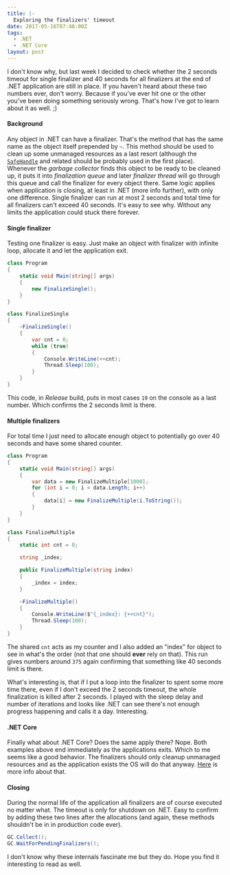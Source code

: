 ```yaml
---
title: |-
  Exploring the finalizers' timeout
date: 2017-05-16T07:48:00Z
tags:
  - .NET
  - .NET Core
layout: post
---
```

I don't know why, but last week I decided to check whether the 2 seconds timeout for single finalizer and 40 seconds for all finalizers at the end of .NET application are still in place. If you haven't heard about these two numbers ever, don't worry. Because if you've ever hit one or the other you've been doing something seriously wrong. That's how I've got to learn about it as well. ;)

<!-- excerpt -->

#### Background

Any object in .NET can have a finalizer. That's the method that has the same name as the object itself prepended by `~`. This method should be used to clean up some unmanaged resources as a last resort (although the [`SafeHandle`][1] and related should be probably used in the first place). Whenever the _garbage collector_ finds this object to be ready to be cleaned up, it puts it into _finalization queue_ and later _finalizer thread_ will go through this queue and call the finalizer for every object there. Same logic applies when application is closing, at least in .NET (more info further), with only one difference. Single finalizer can run at most 2 seconds and total time for all finalizers can't exceed 40 seconds. It's easy to see why. Without any limits the application could stuck there forever.

#### Single finalizer

Testing one finalizer is easy. Just make an object with finalizer with infinite loop, allocate it and let the application exit.

```csharp
class Program
{
    static void Main(string[] args)
    {
        new FinalizeSingle();
    }
}

class FinalizeSingle
{
    ~FinalizeSingle()
    {
        var cnt = 0;
        while (true)
        {
            Console.WriteLine(++cnt);
            Thread.Sleep(100);
        }
    }
}
```

This code, in _Release_ build, puts in most cases `19` on the console as a last number. Which confirms the 2 seconds limit is there.

#### Multiple finalizers

For total time I just need to allocate enough object to potentially go over 40 seconds and have some shared counter. 

```csharp
class Program
{
    static void Main(string[] args)
    {
        var data = new FinalizeMultiple[1000];
        for (int i = 0; i < data.Length; i++)
        {
            data[i] = new FinalizeMultiple(i.ToString());
        }
    }
}

class FinalizeMultiple
{
    static int cnt = 0;

    string _index;

    public FinalizeMultiple(string index)
    {
        _index = index;
    }

    ~FinalizeMultiple()
    {
        Console.WriteLine($"{_index}: {++cnt}");
        Thread.Sleep(100);
    }
}
```

The shared `cnt` acts as my counter and I also added an "index" for object to see in what's the order (not that one should **ever** rely on that). This run gives numbers around `375` again confirming that something like 40 seconds limit is there.

What's interesting is, that if I put a loop into the finalizer to spent some more time there, even if I don't exceed the 2 seconds timeout, the whole finalization is killed after 2 seconds. I played with the sleep delay and number of iterations and looks like .NET can see there's not enough progress happening and calls it a day. Interesting.

#### .NET Core

Finally what about .NET Core? Does the same apply there? Nope. Both examples above end immediately as the applications exits. Which to me seems like a good behavior. The finalizers should only cleanup unmanaged resources and as the application exists the OS will do that anyway. [Here][2] is more info about that.

#### Closing

During the normal life of the application all finalizers are of course executed no matter what. The timeout is only for shutdown on .NET. Easy to confirm by adding these two lines after the allocations (and again, these methods shouldn't be in in production code ever). 

```csharp
GC.Collect();
GC.WaitForPendingFinalizers();
```

I don't know why these internals fascinate me but they do. Hope you find it interesting to read as well.

[1]: https://msdn.microsoft.com/en-us/library/system.runtime.interopservices.safehandle%28v=vs.110%29.aspx
[2]: https://github.com/dotnet/corefx/issues/5205